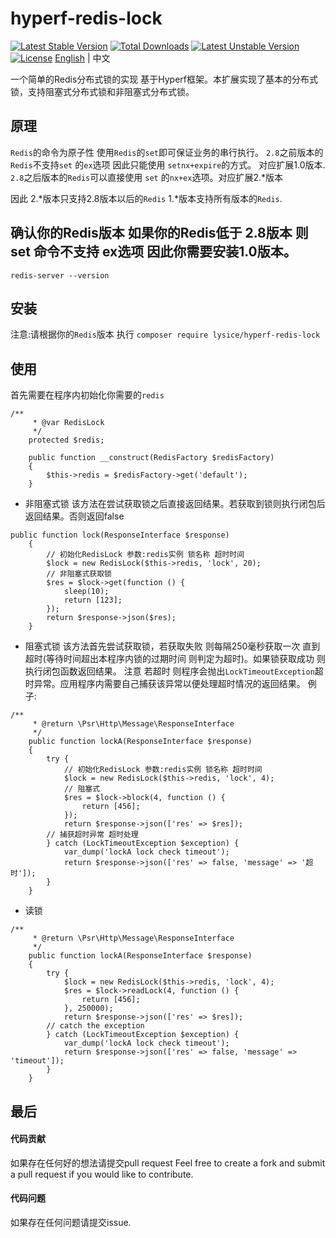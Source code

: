 # hyperf-redis-lock
[![Latest Stable Version](https://poser.pugx.org/Lysice/hyperf-redis-lock/v/stable)](https://packagist.org/packages/Lysice/hyperf-redis-lock)
[![Total Downloads](https://poser.pugx.org/Lysice/hyperf-redis-lock/downloads)](https://packagist.org/packages/Lysice/hyperf-redis-lock)
[![Latest Unstable Version](https://poser.pugx.org/Lysice/hyperf-redis-lock/v/unstable)](https://packagist.org/packages/Lysice/hyperf-redis-lock)
[![License](https://poser.pugx.org/Lysice/hyperf-redis-lock/license)](https://packagist.org/packages/Lysice/hyperf-redis-lock)
[English](./README.md) | 中文

一个简单的Redis分布式锁的实现 基于Hyperf框架。本扩展实现了基本的分布式锁，支持阻塞式分布式锁和非阻塞式分布式锁。

## 原理
`Redis`的命令为原子性 使用`Redis`的`set`即可保证业务的串行执行。
`2.8`之前版本的`Redis`不支持`set` 的`ex`选项 因此只能使用 `setnx+expire`的方式。 对应扩展1.0版本.
`2.8`之后版本的`Redis`可以直接使用 `set` 的`nx+ex`选项。对应扩展2.*版本

因此 2.*版本只支持2.8版本以后的`Redis` 1.*版本支持所有版本的`Redis`.

## 确认你的Redis版本 如果你的Redis低于 2.8版本 则set 命令不支持 ex选项 因此你需要安装1.0版本。
`redis-server --version`

## 安装 
注意:请根据你的`Redis`版本
执行 `composer require lysice/hyperf-redis-lock`

## 使用
首先需要在程序内初始化你需要的`redis`
```
/**
     * @var RedisLock
     */
    protected $redis;

    public function __construct(RedisFactory $redisFactory)
    {
        $this->redis = $redisFactory->get('default');
    }
```

- 非阻塞式锁 该方法在尝试获取锁之后直接返回结果。若获取到锁则执行闭包后返回结果。否则返回false
```
public function lock(ResponseInterface $response)
    {
        // 初始化RedisLock 参数:redis实例 锁名称 超时时间
        $lock = new RedisLock($this->redis, 'lock', 20);
        // 非阻塞式获取锁
        $res = $lock->get(function () {
            sleep(10);
            return [123];
        });
        return $response->json($res);
    }
```
- 阻塞式锁 该方法首先尝试获取锁，若获取失败 则每隔250毫秒获取一次 直到超时(等待时间超出本程序内锁的过期时间 则判定为超时)。如果锁获取成功 则执行闭包函数返回结果。
注意 若超时 则程序会抛出`LockTimeoutException`超时异常。应用程序内需要自己捕获该异常以便处理超时情况的返回结果。
例子:
```
/**
     * @return \Psr\Http\Message\ResponseInterface
     */
    public function lockA(ResponseInterface $response)
    {
        try {
            // 初始化RedisLock 参数:redis实例 锁名称 超时时间
            $lock = new RedisLock($this->redis, 'lock', 4);
            // 阻塞式
            $res = $lock->block(4, function () {
                return [456];
            });
            return $response->json(['res' => $res]);
        // 捕获超时异常 超时处理
        } catch (LockTimeoutException $exception) {
            var_dump('lockA lock check timeout');
            return $response->json(['res' => false, 'message' => '超时']);
        }
    }
```
- 读锁
```
/**
     * @return \Psr\Http\Message\ResponseInterface
     */
    public function lockA(ResponseInterface $response)
    {
        try {
            $lock = new RedisLock($this->redis, 'lock', 4);
            $res = $lock->readLock(4, function () {
                return [456];
            }, 250000);
            return $response->json(['res' => $res]);
        // catch the exception
        } catch (LockTimeoutException $exception) {
            var_dump('lockA lock check timeout');
            return $response->json(['res' => false, 'message' => 'timeout']);
        }
    }
```


## 最后

#### 代码贡献
如果存在任何好的想法请提交pull request
Feel free to create a fork and submit a pull request if you would like to contribute.

#### 代码问题
如果存在任何问题请提交issue.
